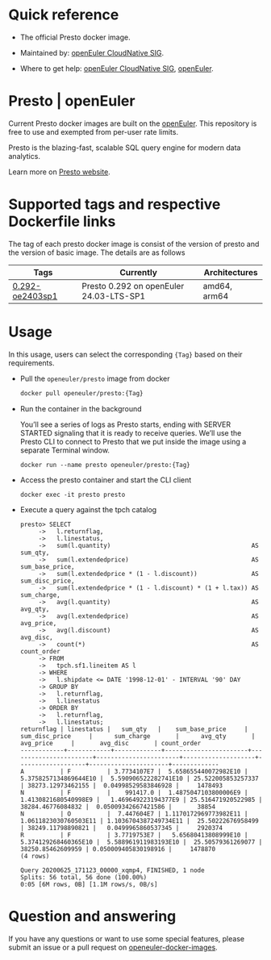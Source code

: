 # Quick reference

- The official Presto docker image.

- Maintained by: [openEuler CloudNative SIG](https://gitee.com/openeuler/cloudnative).

- Where to get help: [openEuler CloudNative SIG](https://gitee.com/openeuler/cloudnative), [openEuler](https://gitee.com/openeuler/community).

# Presto | openEuler
Current Presto docker images are built on the [openEuler](https://repo.openeuler.org/). This repository is free to use and exempted from per-user rate limits.

Presto is the blazing-fast, scalable SQL query engine for modern data analytics.

Learn more on [Presto website](https://prestodb.io).

# Supported tags and respective Dockerfile links
The tag of each presto docker image is consist of the version of presto and the version of basic image. The details are as follows

| Tags                                                                                                                             | Currently |  Architectures|
|----------------------------------------------------------------------------------------------------------------------------------|--|--|
| [0.292-oe2403sp1](https://gitee.com/openeuler/openeuler-docker-images/blob/master/Bigdata/presto/0.292/24.03-lts-sp1/Dockerfile) | Presto 0.292 on openEuler 24.03-LTS-SP1 | amd64, arm64 |

# Usage
In this usage, users can select the corresponding `{Tag}`  based on their requirements.

- Pull the `openeuler/presto` image from docker

	```bash
	docker pull openeuler/presto:{Tag}
	```

- Run the container in the background

	You’ll see a series of logs as Presto starts, ending with SERVER STARTED signaling that it is ready to receive queries. We’ll use the Presto CLI to connect to Presto that we put inside the image using a separate Terminal window.

	```
	docker run --name presto openeuler/presto:{Tag}
	```

- Access the presto container and start the CLI client

    ```
    docker exec -it presto presto
    ```
  
- Execute a query against the tpch catalog
	```
	presto> SELECT
		 ->   l.returnflag,
		 ->   l.linestatus,
		 ->   sum(l.quantity)                                       AS sum_qty,
		 ->   sum(l.extendedprice)                                  AS sum_base_price,
		 ->   sum(l.extendedprice * (1 - l.discount))               AS sum_disc_price,
		 ->   sum(l.extendedprice * (1 - l.discount) * (1 + l.tax)) AS sum_charge,
		 ->   avg(l.quantity)                                       AS avg_qty,
		 ->   avg(l.extendedprice)                                  AS avg_price,
		 ->   avg(l.discount)                                       AS avg_disc,
		 ->   count(*)                                              AS count_order
		 -> FROM
		 ->   tpch.sf1.lineitem AS l
		 -> WHERE
		 ->   l.shipdate <= DATE '1998-12-01' - INTERVAL '90' DAY
		 -> GROUP BY
		 ->   l.returnflag,
		 ->   l.linestatus
		 -> ORDER BY
		 ->   l.returnflag,
		 ->   l.linestatus;
   returnflag | linestatus |   sum_qty   |    sum_base_price     |    sum_disc_price     |      sum_charge       |      avg_qty       |     avg_price     |       avg_disc       | count_order
  ------------+------------+-------------+-----------------------+-----------------------+-----------------------+--------------------+-------------------+----------------------+-------------
   A          | F          | 3.7734107E7 |  5.658655440072982E10 | 5.3758257134869644E10 |  5.590906522282741E10 | 25.522005853257337 | 38273.12973462155 |  0.04998529583846928 |     1478493
   N          | F          |    991417.0 |  1.4875047103800006E9 |  1.4130821680540998E9 |   1.469649223194377E9 | 25.516471920522985 | 38284.46776084832 |  0.05009342667421586 |       38854
   N          | O          |  7.447604E7 | 1.1170172969773982E11 | 1.0611823030760503E11 | 1.1036704387249734E11 |  25.50222676958499 | 38249.11798890821 |   0.0499965860537345 |     2920374
   R          | F          | 3.7719753E7 |   5.65680413808999E10 |  5.374129268460365E10 |  5.588961911983193E10 |  25.50579361269077 | 38250.85462609959 | 0.050009405830198916 |     1478870
  (4 rows)
	
  Query 20200625_171123_00000_xqmp4, FINISHED, 1 node
  Splits: 56 total, 56 done (100.00%)
  0:05 [6M rows, 0B] [1.1M rows/s, 0B/s]
  ```

# Question and answering
If you have any questions or want to use some special features, please submit an issue or a pull request on [openeuler-docker-images](https://gitee.com/openeuler/openeuler-docker-images).